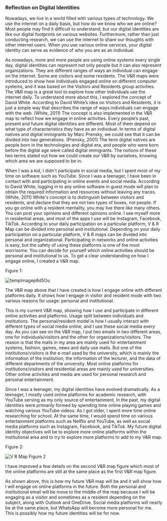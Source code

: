 
### Reflection on Digital Identities

Nowadays, we live in a world filled with various types of technology. We use the internet on a daily basis, but how do we know who we are online? Most people may find it difficult to understand, but our digital identities are like our digital footprints on various websites. Furthermore, rather than just conducting research, we can use the internet to share our thoughts with other internet users. When you use various online services, your digital identity can serve as evidence of who you are as an individual.

As nowadays, more and more people are using online systems every single day, digital identities can represent not only people but it can also represent organizations. They are different ranges of ways an individual can engage on the internet. Some are visitors and some residents. The V&R maps were introduced to show how individuals engaged online on different computer systems, and it was based on the Visitors and Residents group activities. The V&R map is a great tool to explore how other individuals use the internet daily. To understand more about this, I explored the concept of David White. According to David White’s idea on Visitors and Residents, it is just a simple way that describes the range of ways individuals can engage with the web. (White, 2011) The concept is also implemented in the V&R map to reflect how we engage in online activities. Every people’s past, present and future digital identities are different. Most of them depend on what type of characteristics they have as an individual. In terms of digital natives and digital immigrants by Marc Prensky, we could see that it can be divided into two generations. (Prensky, 2001) The term digital natives are people born in the technologies and digital era, and people who were born before the digital age were called digital immigrants. The notions of these two terms stated out how we could create our V&R by ourselves, knowing which area we are supposed to be in. 

When I was a kid, I didn't participate in social media, but I spent most of my time on software such as YouTube. Since I was a teenager, I have been in contact with and participating in online events and social media. According to David White, logging in to any online software in guest mode will plan to obtain the required information and resources without leaving any traces. (White, 2011) White's concept is to distinguish between visitors and residents, and declare that they are not two types of boxes, not people. If you go online with a resident mentality, you may live there like many others. You can post your opinions and different opinions online. I see myself more in residential areas, and most of the apps I use will be Instagram, Facebook, TikTok. According to your daily participation on a particular platform, V & R Map can be divided into personal and institutional. Depending on your daily participation on a particular platform, V & R maps can be divided into personal and organizational. Participating in networks and online activities is easy, but the safety of using these platforms is one of the most worrisome. You can decide for yourself which online activities should be personal and institutional to us. To get a clear understanding on how I engage online, I created a V&R map. 

Figure 1:



![tempImagep6d5Ou](https://user-images.githubusercontent.com/92858097/145196131-53336a5c-e255-4388-b3ef-ee592d2222ad.gif)


The V&R map above that I have created is how I engage online with different platforms daily. It shows how I engage in visitor and resident mode with two various reasons for usage: personal and institutional.

This is my current V&R map, showing how I use and participate in different online activities and platforms. Usage split between individuals and institutions. The personal/resident model is how I usually interact with different types of social media online, and I use these social media every day. As you can see on the V&R map, I put two emails in two different areas, one for individuals/visitors and the other for organizations/visitors. The reason is that the mails in my area are mainly used for entertainment systems, fashion, games, news and daily use mails. But one of the institutions/visitors is the e-mail used by the university, which is mainly the information of the institution, the information of the lecturer, and the data of different departments of the university. Most online platforms for institutions/visitors and residential areas are mainly used for universities. Other online activities and media are used for personal research and personal entertainment.

Since I was a teenager, my digital identities have evolved dramatically. As a teenager, I mostly used online platforms for academic research, with YouTube serving as my only source of entertainment. In the past, my digital identities were primarily formed by spending time online playing games and watching various YouTube videos. As I got older, I spent more time online researching for school. At the same time, I would spend time on various entertainment platforms such as Netflix and YouTube, as well as social media platforms such as Instagram, Facebook, and TikTok. My future digital identity objectives will be to explore more online platforms within the institutional area and to try to explore more platforms to add to my V&R map.


Figure 2: 


![V R Map Figure 2](https://user-images.githubusercontent.com/92858097/148801472-415a1653-0487-4205-a32e-563c75e77bb6.jpg)


I have improved a few details on the second V&R map figure which most of the online platforms are still at the same place as the first V&R map figure. 

As shown above, this is how my future V&R map will be and it will show how I will engage on online platforms in the future. Both the personal and institutional email will be move to the middle of the map because I will be engaging as a visitor and sometimes as a resident depending on the subject, along with Outlook and OneDrive. Social media platforms will nearly be at the same place, but WhatsApp will become more personal for me. This is possibly how my future identities will be for now. 


